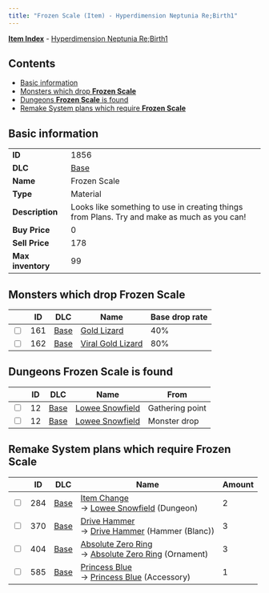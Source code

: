```yaml
---
title: "Frozen Scale (Item) - Hyperdimension Neptunia Re;Birth1"
---
```


[**Item Index**](/neptunia/rb1/item/index.html) - [Hyperdimension Neptunia Re;Birth1](/neptunia/rb1)

## Contents

- [Basic information](#basic-information)
- [Monsters which drop **Frozen Scale**](#monsters-which-drop-frozen-scale)
- [Dungeons **Frozen Scale** is found](#dungeons-frozen-scale-is-found)
- [Remake System plans which require **Frozen Scale**](#remake-system-plans-which-require-frozen-scale)

## Basic information

|   |   |
| -- | -- |
| **ID** | 1856 |
| **DLC** | [Base](/neptunia/rb1/dlc/1-base.html) |
| **Name** | Frozen Scale |
| **Type** | Material |
| **Description** | Looks like something to use in creating things from Plans. Try and make as much as you can! |
| **Buy Price** | 0 |
| **Sell Price** | 178 |
| **Max inventory** | 99 |

## Monsters which drop **Frozen Scale**

|    | ID | DLC | Name | Base drop rate |
| -- | -- | --- | ---- | -------------- |
| <input type="checkbox" id="rb1-monster-1-161" class="trackbox" /> | 161 | [Base](/neptunia/rb1/dlc/1-base.html) | [Gold Lizard](/neptunia/rb1/monster/1-161-gold-lizard.html) | 40% |
| <input type="checkbox" id="rb1-monster-1-162" class="trackbox" /> | 162 | [Base](/neptunia/rb1/dlc/1-base.html) | [Viral Gold Lizard](/neptunia/rb1/monster/1-162-viral-gold-lizard.html) | 80% |

## Dungeons **Frozen Scale** is found

|    | ID | DLC | Name | From |
| -- | -- | --- | ---- | ---- |
| <input type="checkbox" id="rb1-dungeon-1-12" class="trackbox" /> | 12 | [Base](/neptunia/rb1/dlc/1-base.html) | [Lowee Snowfield](/neptunia/rb1/dungeon/1-12-lowee-snowfield.html) | Gathering point |
| <input type="checkbox" id="rb1-dungeon-1-12" class="trackbox" /> | 12 | [Base](/neptunia/rb1/dlc/1-base.html) | [Lowee Snowfield](/neptunia/rb1/dungeon/1-12-lowee-snowfield.html) | Monster drop |

## Remake System plans which require **Frozen Scale**

|    | ID | DLC | Name | Amount |
| -- | -- | --- | ---- | ------ |
| <input type="checkbox" id="rb1-remake-1-284" class="trackbox" /> | 284 | [Base](/neptunia/rb1/dlc/1-base.html) | [Item Change](/neptunia/rb1/remake/1-284-item-change.html)<br />→ [Lowee Snowfield](/neptunia/rb1/dungeon/1-12-lowee-snowfield.html) (Dungeon) | 2 |
| <input type="checkbox" id="rb1-remake-1-370" class="trackbox" /> | 370 | [Base](/neptunia/rb1/dlc/1-base.html) | [Drive Hammer](/neptunia/rb1/remake/1-370-drive-hammer.html)<br />→ [Drive Hammer](/neptunia/rb1/item/1-2086-drive-hammer.html) (Hammer (Blanc)) | 3 |
| <input type="checkbox" id="rb1-remake-1-404" class="trackbox" /> | 404 | [Base](/neptunia/rb1/dlc/1-base.html) | [Absolute Zero Ring](/neptunia/rb1/remake/1-404-absolute-zero-ring.html)<br />→ [Absolute Zero Ring](/neptunia/rb1/item/1-2730-absolute-zero-ring.html) (Ornament) | 3 |
| <input type="checkbox" id="rb1-remake-1-585" class="trackbox" /> | 585 | [Base](/neptunia/rb1/dlc/1-base.html) | [Princess Blue](/neptunia/rb1/remake/1-585-princess-blue.html)<br />→ [Princess Blue](/neptunia/rb1/item/1-3157-princess-blue.html) (Accessory) | 1 |